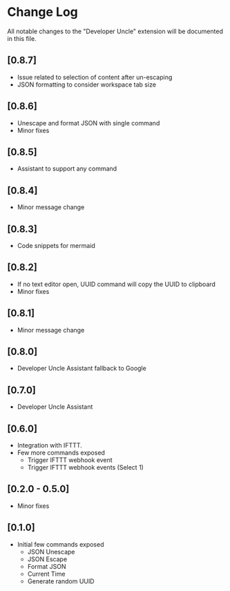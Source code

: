 # Change Log

All notable changes to the "Developer Uncle" extension will be documented in this file.

## [0.8.7]

- Issue related to selection of content after un-escaping
- JSON formatting to consider workspace tab size

## [0.8.6]

- Unescape and format JSON with single command
- Minor fixes

## [0.8.5]

- Assistant to support any command

## [0.8.4]

- Minor message change

## [0.8.3]

- Code snippets for mermaid

## [0.8.2]

- If no text editor open, UUID command will copy the UUID to clipboard
- Minor fixes

## [0.8.1]

- Minor message change

## [0.8.0]

- Developer Uncle Assistant fallback to Google

## [0.7.0]

- Developer Uncle Assistant

## [0.6.0]

- Integration with IFTTT.
- Few more commands exposed
    - Trigger IFTTT webhook event
    - Trigger IFTTT webhook events (Select 1)

## [0.2.0 - 0.5.0]

- Minor fixes 

## [0.1.0]

- Initial few commands exposed 
    - JSON Unescape        
    - JSON Escape        
    - Format JSON        
    - Current Time        
    - Generate random UUID   